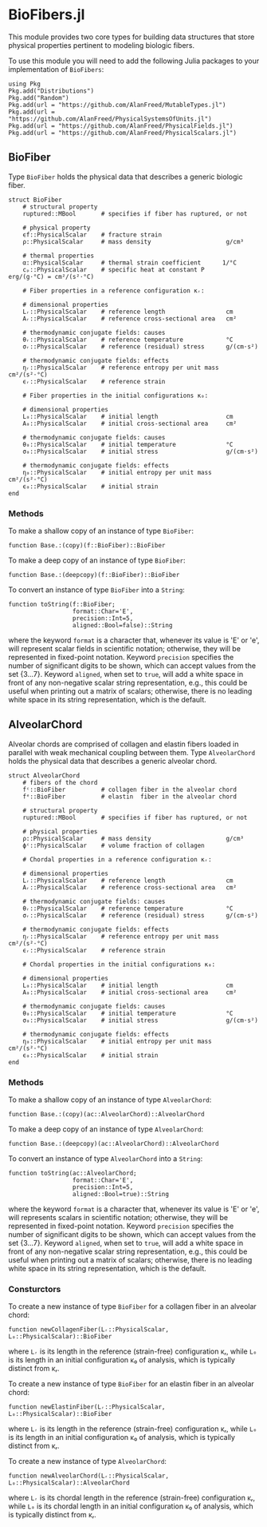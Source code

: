 # BioFibers.jl

This module provides two core types for building data structures that store physical properties pertinent to  modeling biologic fibers.

To use this module you will need to add the following Julia packages to your implementation of `BioFibers`:

```
using Pkg
Pkg.add("Distributions")
Pkg.add("Random")
Pkg.add(url = "https://github.com/AlanFreed/MutableTypes.jl")
Pkg.add(url = "https://github.com/AlanFreed/PhysicalSystemsOfUnits.jl")
Pkg.add(url = "https://github.com/AlanFreed/PhysicalFields.jl")
Pkg.add(url = "https://github.com/AlanFreed/PhysicalScalars.jl")
```

## BioFiber

Type `BioFiber` holds the physical data that describes a generic biologic fiber.

```
struct BioFiber
    # structural property
    ruptured::MBool       # specifies if fiber has ruptured, or not

    # physical property
    ϵf::PhysicalScalar    # fracture strain
    ρ::PhysicalScalar     # mass density                     g/cm³

    # thermal properties
    α::PhysicalScalar     # thermal strain coefficient      1/°C
    cₚ::PhysicalScalar    # specific heat at constant P      erg/(g⋅°C) = cm²/(s²⋅°C)

    # Fiber properties in a reference configuration κᵣ:

    # dimensional properties
    Lᵣ::PhysicalScalar    # reference length                 cm
    Aᵣ::PhysicalScalar    # reference cross-sectional area   cm²

    # thermodynamic conjugate fields: causes
    θᵣ::PhysicalScalar    # reference temperature            °C
    σᵣ::PhysicalScalar    # reference (residual) stress      g/(cm⋅s²)

    # thermodynamic conjugate fields: effects
    ηᵣ::PhysicalScalar    # reference entropy per unit mass  cm²/(s²⋅°C)
    ϵᵣ::PhysicalScalar    # reference strain

    # Fiber properties in the initial configurations κ₀:

    # dimensional properties
    L₀::PhysicalScalar    # initial length                   cm
    A₀::PhysicalScalar    # initial cross-sectional area     cm²

    # thermodynamic conjugate fields: causes
    θ₀::PhysicalScalar    # initial temperature              °C
    σ₀::PhysicalScalar    # initial stress                   g/(cm⋅s²)

    # thermodynamic conjugate fields: effects
    η₀::PhysicalScalar    # initial entropy per unit mass    cm²/(s²⋅°C)
    ϵ₀::PhysicalScalar    # initial strain
end
```

### Methods

To make a shallow copy of an instance of type `BioFiber`:
```
function Base.:(copy)(f::BioFiber)::BioFiber
```

To make a deep copy of an instance of type `BioFiber`:
```
function Base.:(deepcopy)(f::BioFiber)::BioFiber
```

To convert an instance of type `BioFiber` into a `String`:
```
function toString(f::BioFiber;
                  format::Char='E',
                  precision::Int=5,
                  aligned::Bool=false)::String
```
where the keyword `format` is a character that, whenever its value is 'E' or 'e', will represent scalar fields in scientific notation; otherwise, they will be represented in fixed-point notation. Keyword `precision` specifies the number of significant digits to be shown, which can accept values from the set \{3…7\}. Keyword `aligned`, when set to `true`, will add a white space in front of any non-negative scalar string representation, e.g., this could be useful when printing out a matrix of scalars; otherwise, there is no leading white space in its string representation, which is the default.


## AlveolarChord

Alveolar chords are comprised of collagen and elastin fibers loaded in parallel with weak mechanical coupling between them. Type `AlveolarChord` holds the physical data that describes a generic alveolar chord.

```
struct AlveolarChord
    # fibers of the chord
    fᶜ::BioFiber          # collagen fiber in the alveolar chord
    fᵉ::BioFiber          # elastin  fiber in the alveolar chord

    # structural property
    ruptured::MBool       # specifies if fiber has ruptured, or not

    # physical properties
    ρ::PhysicalScalar     # mass density                     g/cm³
    ϕᶜ::PhysicalScalar    # volume fraction of collagen

    # Chordal properties in a reference configuration κᵣ:

    # dimensional properties
    Lᵣ::PhysicalScalar    # reference length                 cm
    Aᵣ::PhysicalScalar    # reference cross-sectional area   cm²

    # thermodynamic conjugate fields: causes
    θᵣ::PhysicalScalar    # reference temperature            °C
    σᵣ::PhysicalScalar    # reference (residual) stress      g/(cm⋅s²)

    # thermodynamic conjugate fields: effects
    ηᵣ::PhysicalScalar    # reference entropy per unit mass  cm²/(s²⋅°C)
    ϵᵣ::PhysicalScalar    # reference strain

    # Chordal properties in the initial configurations κ₀:

    # dimensional properties
    L₀::PhysicalScalar    # initial length                   cm
    A₀::PhysicalScalar    # initial cross-sectional area     cm²

    # thermodynamic conjugate fields: causes
    θ₀::PhysicalScalar    # initial temperature              °C
    σ₀::PhysicalScalar    # initial stress                   g/(cm⋅s²)

    # thermodynamic conjugate fields: effects
    η₀::PhysicalScalar    # initial entropy per unit mass    cm²/(s²⋅°C)
    ϵ₀::PhysicalScalar    # initial strain
end
```

### Methods

To make a shallow copy of an instance of type `AlveolarChord`:
```
function Base.:(copy)(ac::AlveolarChord)::AlveolarChord
```

To make a deep copy of an instance of type `AlveolarChord`:
```
function Base.:(deepcopy)(ac::AlveolarChord)::AlveolarChord
```

To convert an instance of type `AlveolarChord` into a `String`:
```
function toString(ac::AlveolarChord;
                  format::Char='E',
                  precision::Int=5,
                  aligned::Bool=true)::String
```
where the keyword `format` is a character that, whenever its value is 'E' or 'e', will represents scalars in scientific notation; otherwise, they will be represented in fixed-point notation. Keyword `precision` specifies the number of significant digits to be shown, which can accept values from the set \{3…7\}. Keyword `aligned`, when set to `true`, will add a white space in front of any non-negative scalar string representation, e.g., this could be useful when printing out a matrix of scalars; otherwise, there is no leading white space in its string representation, which is the default.

### Consturctors

To create a new instance of type `BioFiber` for a collagen fiber in an alveolar chord:
```
function newCollagenFiber(Lᵣ::PhysicalScalar, L₀::PhysicalScalar)::BioFiber
```
where `Lᵣ` is its length in the reference (strain-free) configuration κᵣ, while `L₀` is its length in an initial configuration κ₀ of analysis, which is typically distinct from κᵣ.

To create a new instance of type `BioFiber` for an elastin fiber in an alveolar chord:
```
function newElastinFiber(Lᵣ::PhysicalScalar, L₀::PhysicalScalar)::BioFiber
```
where `Lᵣ` is its length in the reference (strain-free) configuration κᵣ, while `L₀` is its length in an initial configuration κ₀ of analysis, which is typically distinct from κᵣ.

To create a new instance of type `AlveolarChord`:
```
function newAlveolarChord(Lᵣ::PhysicalScalar, L₀::PhysicalScalar)::AlveolarChord
```
where `Lᵣ` is its chordal length in the reference (strain-free) configuration κᵣ, while `L₀` is its chordal length in an initial configuration κ₀ of analysis, which is typically distinct from κᵣ.